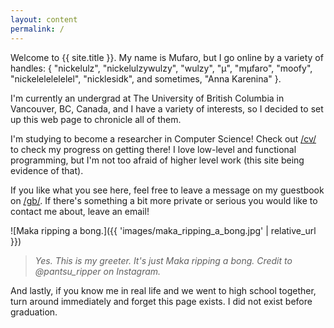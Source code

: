 ```yaml
---
layout: content
permalink: /
---
```


Welcome to <span class="highlight mono small">{{ site.title }}</span>. My name is Mufaro, but I go online by a variety of handles: <span class="anti-highlight mono small">{ <span class="string small">"nickelulz"</span>, <span class="string small">"nickelulzywulzy"</span>, <span class="string small">"wulzy"</span>, <span class="string small">"μ"</span>, <span class="string small">"mμfaro"</span>, <span class="string small">"moofy"</span>, <span class="string small">"nickelelelelelel"</span>, <span class="string small">"nicklesidk"</span>, <span class="normal">and <span class="italic">sometimes</span></span>, <span class="string small">"Anna Karenina"</span> }.</span>

I'm currently an undergrad at <span class="highlight">The University of British Columbia</span> in <span class="highlight">Vancouver, BC, Canada</span>, and I have a variety of interests, so I decided to set up this web page to chronicle all of them.

I'm studying to become a researcher in Computer Science! Check out <a href="{{ site.baseurl }}cv">/cv/</a> to check my progress on getting there! I love low-level and functional programming, but I'm not too afraid of higher level work (this site being evidence of that).

If you like what you see here, feel free to leave a message on my guestbook on <a href="{{ site.baseurl }}gb">/gb/</a>. If there's something a bit more private or serious you would like to contact me about, leave an email!

![Maka ripping a bong.]({{ 'images/maka_ripping_a_bong.jpg' | relative_url }})
> *Yes. This is my greeter. It's just Maka ripping a bong. Credit to <span class="highlight">@pantsu_ripper</span> on Instagram.*

And lastly, if you know me in real life and we went to high school together, turn around immediately and forget this page exists. <span class="highlight italic">I did not exist before graduation.</span> 
